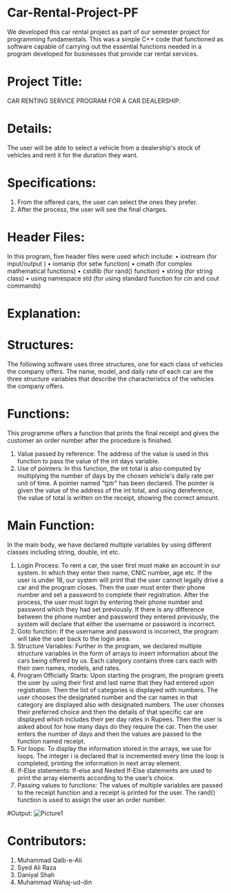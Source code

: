 # Car-Rental-Project-PF
We developed this car rental project as part of our semester project for programming fundamentals. This was a simple C++ code that functioned as software capable of carrying out the essential functions needed in a program developed for businesses that provide car rental services.

# Project Title:
 CAR RENTING SERVICE PROGRAM FOR A CAR DEALERSHIP.
 
# Details:
The user will be able to select a vehicle from a dealership's stock of vehicles and rent it for the duration they want.

# Specifications:
1) From the offered cars, the user can select the ones they prefer.
2) After the process, the user will see the final charges.

# Header Files:
In this program, five header files were used which include:
•	iostream (for input/output )
•	iomanip (for setw function)
•	cmath (for complex mathematical functions)
•	cstdlib (for rand() function)
•	string (for string class)
•	using namespace std (for using standard function for cin and cout commands)

# Explanation:
# Structures:
The following software uses three structures, one for each class of vehicles the company offers. The name, model, and daily rate of each car are the three structure variables that describe the characteristics of the vehicles the company offers.
# Functions:
This programme offers a function that prints the final receipt and gives the customer an order number after the procedure is finished.
1) Value passed by reference:
The address of the value is used in this function to pass the value of the int days variable.
2) Use of pointers: 
In this function, the int total is also computed by multiplying the number of days by the chosen vehicle's daily rate per unit of time. A pointer named "tptr" has been declared. The pointer is given the value of the address of the int total, and using dereference, the value of total is written on the receipt, showing the correct amount.
# Main Function:
In the main body, we have declared multiple variables by using different classes including string, double, int etc. 
1) Login Process:
                        To rent a car, the user first must make an account in our system. In which they enter their name, CNIC number, age etc. If the user is under 18, our system will print that the user cannot legally drive a car and the program closes. Then the user must enter their phone number and set a password to complete their registration. After the process, the user must login by entering their phone number and password which they had set previously. If there is any difference between the phone number and password they entered previously, the system will declare that either the username or password is incorrect.
2) Goto function:
                        If the username and password is incorrect, the program will take the user back to the login area.
3) Structure Variables:
                                  Further in the program, we declared multiple structure variables in the form of arrays to insert information about the cars being offered by us. Each category contains three cars each with their own names, models, and rates.
4) Program Officially Starts:
                                            Upon starting the program, the program greets the user by using their first and last name that they had entered upon registration. Then the list of categories is displayed with numbers. The user chooses the designated number and the car names in that category are displayed also with designated numbers. The user chooses their preferred choice and then the details of that specific car are displayed which includes their per day rates in Rupees. Then the user is asked about for how many days do they require the car. Then the user enters the number of days and then the values are passed to the function named receipt.
5) For loops:
                 To display the information stored in the arrays, we use for loops. The integer i
is declared that is incremented every time the loop is completed, printing the information in next array element. 
6) If-Else statements: 
                               If-else and Nested If-Else statements are used to print the array elements according to the user’s choice. 
7) Passing values to functions: 
                                              The values of multiple variables are passed to the receipt function and a receipt is printed for the user. The rand() function is used to assign the user an order number. 

#Output:
![Picture1](https://user-images.githubusercontent.com/91963525/193406498-e89d228b-ca6d-4623-9072-478b8b3c0a26.png)


# Contributors:
1) Muhammad Qalb-e-Ali
2) Syed Ali Raza
3) Daniyal Shah
4) Muhammad Wahaj-ud-din
